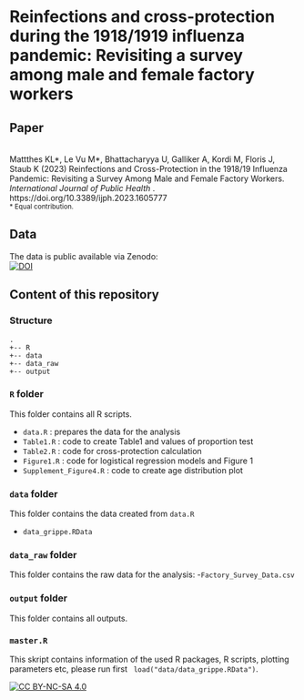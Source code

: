 # Reinfections and cross-protection during the 1918/1919 influenza pandemic: Revisiting a survey among male and female factory workers

## Paper
<br >
Mattthes KL*, Le Vu M*, Bhattacharyya U, Galliker A, Kordi M, Floris J, Staub K (2023) Reinfections and Cross-Protection in the 1918/19 Influenza Pandemic: Revisiting a Survey Among Male and Female Factory Workers. <i> International Journal of Public Health </i>. https://doi.org/10.3389/ijph.2023.1605777
<br >
<sub>* Equal contribution.</sub>

## Data

The data is public available via Zenodo:
<br >
[![DOI](https://zenodo.org/badge/DOI/10.5281/zenodo.7274470.svg)](https://doi.org/10.5281/zenodo.7274470)



## Content of this repository

### Structure

```
.
+-- R
+-- data
+-- data_raw
+-- output

```

### `R` folder 

This folder contains all R scripts.

  - `data.R` : prepares the data for the analysis
  - `Table1.R` : code to create Table1 and values of proportion test
  - `Table2.R` : code for cross-protection calculation
  - `Figure1.R` : code for logistical regression models and Figure 1
  - `Supplement_Figure4.R` : code to create age distribution plot
 
  
### `data` folder

This folder contains the data created from  `data.R` 
  - `data_grippe.RData` 
  
### `data_raw` folder
This folder contains the raw data for the analysis:
-`Factory_Survey_Data.csv`

### `output` folder

This folder contains all outputs.

### `master.R` 

This skript contains information of the used R packages, R scripts, plotting parameters etc, please run first ` load("data/data_grippe.RData")`.

[![CC BY-NC-SA 4.0][cc-by-nc-sa-image]][cc-by-nc-sa]

[cc-by-nc-sa]: http://creativecommons.org/licenses/by-nc-sa/4.0/
[cc-by-nc-sa-image]: https://licensebuttons.net/l/by-nc-sa/4.0/88x31.png
